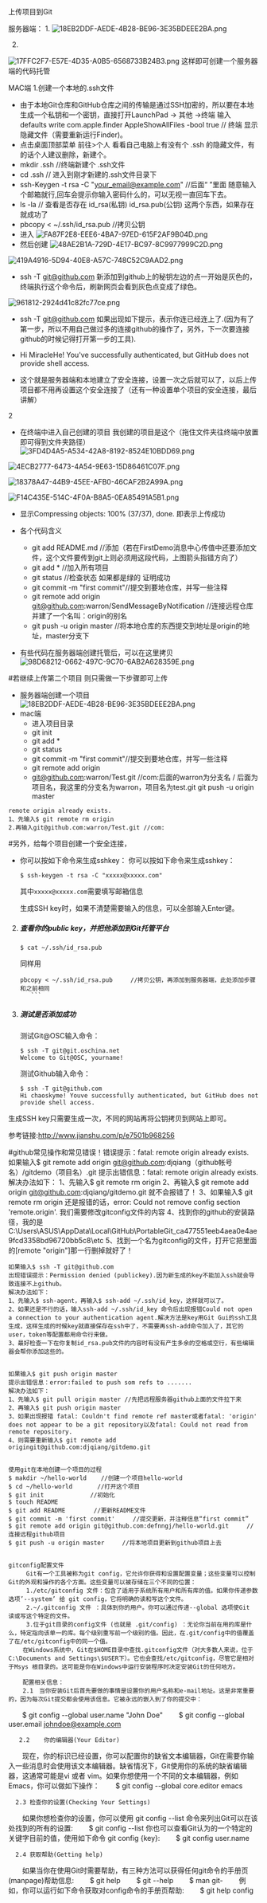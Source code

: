 上传项目到Git

服务器端： 
1.
![18EB2DDF-AEDE-4B28-BE96-3E35BDEEE2BA.png](./18EB2DDF-AEDE-4B28-BE96-3E35BDEEE2BA.png)

2.
![17FFC2F7-E57E-4D35-A0B5-6568733B24B3.png](./17FFC2F7-E57E-4D35-A0B5-6568733B24B3.png)
这样即可创建一个服务器端的代码托管


MAC端
 1.创建一个本地的.ssh文件
  - 由于本地Git仓库和GitHub仓库之间的传输是通过SSH加密的，所以要在本地生成一个私钥和一个密钥，直接打开LaunchPad -> 其他 ->终端 输入
defaults write com.apple.finder AppleShowAllFiles -bool true  //  终端 显示隐藏文件（需要重新运行Finder)。
  -  点击桌面顶部菜单 前往>个人 看看自己电脑上有没有个 .ssh 的隐藏文件，有的话个人建议删除，新建个。
  -  mkdir .ssh    //终端新建个 .ssh文件
  -  cd .ssh  // 进入到刚才新建的.ssh文件目录下
  -  ssh-Keygen -t rsa -C "your_email@example.com"       //后面“ ”里面 随意输入个邮箱就行,回车会提示你输入密码什么的，可以无视一直回车下去。
  -  ls -la     // 查看是否存在 id_rsa(私钥)  id_rsa.pub(公钥) 这两个东西，如果存在就成功了
  -  pbcopy < ~/.ssh/id_rsa.pub     //拷贝公钥
  -  进入
![FA87F2E8-EEE6-4BA7-97ED-615F2AF9B04D.png](./FA87F2E8-EEE6-4BA7-97ED-615F2AF9B04D.png)
  - 然后创建
![48AE2B1A-729D-4E17-BC97-8C9977999C2D.png](./48AE2B1A-729D-4E17-BC97-8C9977999C2D.png)

![419A4916-5D94-40E8-A57C-748C52C9AAD2.png](./419A4916-5D94-40E8-A57C-748C52C9AAD2.png)
  - ssh -T git@github.com 新添加到github上的秘钥左边的点一开始是灰色的，终端执行这个命令后，刷新网页会看到灰色点变成了绿色。
  
![961812-2924d41c82fc77ce.png](./961812-2924d41c82fc77ce.png)
  - ssh -T git@github.com 如果出现如下提示，表示你连已经连上了.(因为有了第一步，所以不用自己做过多的连接github的操作了，另外，下一次要连接github的时候记得打开第一步的工具).
   - Hi MiracleHe! You've successfully authenticated, but GitHub does not provide shell access.

  - 这个就是服务器端和本地建立了安全连接，设置一次之后就可以了，以后上传项目都不用再设置这个安全连接了（还有一种设置单个项目的安全连接，最后讲解）
   
2
 - 在终端中进入自己创建的项目 我创建的项目是这个（拖住文件夹往终端中放置即可得到文件夹路径）
![3FD4D4A5-A534-42A8-8192-8524E10BDD69.png](./3FD4D4A5-A534-42A8-8192-8524E10BDD69.png)

![4ECB2777-6473-4A54-9E63-15D86461C07F.png](./4ECB2777-6473-4A54-9E63-15D86461C07F.png)

![18378A47-44B9-45EE-AFB0-46CAF2B2A99A.png](./18378A47-44B9-45EE-AFB0-46CAF2B2A99A.png)

![F14C435E-514C-4F0A-B8A5-0EA85491A5B1.png](./F14C435E-514C-4F0A-B8A5-0EA85491A5B1.png)
 - 显示Compressing objects: 100% (37/37), done. 即表示上传成功
 
 - 各个代码含义
    - git add README.md //添加（若在FirstDemo消息中心传值中还要添加文件，这个文件要传到git上则必须用这段代码，上图箭头指错方向了）
    - git add *  //加入所有项目
    - git status //检查状态 如果都是绿的 证明成功
    - git commit -m "first commit"//提交到要地仓库，并写一些注释
    - git remote add origin git@github.com:warron/SendMessageByNotification //连接远程仓库并建了一个名叫：origin的别名
    - git push -u origin master //将本地仓库的东西提交到地址是origin的地址，master分支下
 - 有些代码在服务器端创建托管后，可以在这里拷贝
![98D68212-0662-497C-9C70-6AB2A628359E.png](./98D68212-0662-497C-9C70-6AB2A628359E.png)

#若继续上传第二个项目 则只需做一下步骤即可上传
 - 服务器端创建一个项目
![18EB2DDF-AEDE-4B28-BE96-3E35BDEEE2BA.png](./18EB2DDF-AEDE-4B28-BE96-3E35BDEEE2BA.png) 
 - mac端 
   -  进入项目目录
   -  git init 
   -  git add *  
   -  git status 
   -  git commit -m "first commit"//提交到要地仓库，并写一些注释
   -  git remote add origin   
   -  git@github.com:warron/Test.git //com:后面的warron为分支名 / 后面为项目名，我这里的分支名为warron，项目名为test.git
git push -u origin master

```
remote origin already exists.
1、先输入$ git remote rm origin
2.再输入git@github.com:warron/Test.git //com:

```
#另外，给每个项目创建一个安全连接，
 - 你可以按如下命令来生成sshkey：
 你可以按如下命令来生成sshkey：
     
     ``` shell
     $ ssh-keygen -t rsa -C "xxxxx@xxxxx.com"
     ```
     
     其中`xxxxx@xxxxx.com`需要填写邮箱信息
     
     生成SSH key时，如果不清楚需要输入的信息，可以全部输入Enter键。
     
  2. ##### 查看你的public key，并把他添加到Git托管平台
     
     ``` shell
     $ cat ~/.ssh/id_rsa.pub
     ``` 
     同样用
      ``` shell
     pbcopy < ~/.ssh/id_rsa.pub     //拷贝公钥，再添加到服务器端，此处添加步骤和之前相同
         ``` 
  3. ##### 测试是否添加成功
     
     测试Git@OSC输入命令：
     
     ``` shell
     $ ssh -T git@git.oschina.net
     Welcome to Git@OSC, yourname! 
     ```
     
     测试Github输入命令：
     
     ``` shell
     $ ssh -T git@github.com
     Hi chaoskyme! Youve successfully authenticated, but GitHub does not provide shell access.
     ```
  
  生成SSH key只需要生成一次，不同的网站再将公钥拷贝到网站上即可。
  
   参考链接:http://www.jianshu.com/p/e7501b968256


#github常见操作和常见错误！错误提示：fatal: remote origin already exists.  
如果输入$ git remote add origin git@github.com:djqiang（github帐号名）/gitdemo（项目名）.git 
    提示出错信息：fatal: remote origin already exists.
    解决办法如下：
    1、先输入$ git remote rm origin
    2、再输入$ git remote add origin git@github.com:djqiang/gitdemo.git 就不会报错了！
    3、如果输入$ git remote rm origin 还是报错的话，error: Could not remove config section 'remote.origin'. 我们需要修改gitconfig文件的内容
    4、找到你的github的安装路径，我的是C:\Users\ASUS\AppData\Local\GitHub\PortableGit_ca477551eeb4aea0e4ae9fcd3358bd96720bb5c8\etc
    5、找到一个名为gitconfig的文件，打开它把里面的[remote "origin"]那一行删掉就好了！
 
 
    如果输入$ ssh -T git@github.com
    出现错误提示：Permission denied (publickey).因为新生成的key不能加入ssh就会导致连接不上github。
    解决办法如下：
    1、先输入$ ssh-agent，再输入$ ssh-add ~/.ssh/id_key，这样就可以了。
    2、如果还是不行的话，输入ssh-add ~/.ssh/id_key 命令后出现报错Could not open a connection to your authentication agent.解决方法是key用Git Gui的ssh工具生成，这样生成的时候key就直接保存在ssh中了，不需要再ssh-add命令加入了，其它的user，token等配置都用命令行来做。
    3、最好检查一下在你复制id_rsa.pub文件的内容时有没有产生多余的空格或空行，有些编辑器会帮你添加这些的。
 
 
    如果输入$ git push origin master
    提示出错信息：error:failed to push som refs to .......
    解决办法如下：
    1、先输入$ git pull origin master //先把远程服务器github上面的文件拉下来
    2、再输入$ git push origin master
    3、如果出现报错 fatal: Couldn't find remote ref master或者fatal: 'origin' does not appear to be a git repository以及fatal: Could not read from remote repository.
    4、则需要重新输入$ git remote add origingit@github.com:djqiang/gitdemo.git
 
 
    使用git在本地创建一个项目的过程
    $ makdir ~/hello-world    //创建一个项目hello-world
    $ cd ~/hello-world       //打开这个项目
    $ git init             //初始化 
    $ touch README
    $ git add README        //更新README文件
    $ git commit -m 'first commit'     //提交更新，并注释信息“first commit”
    $ git remote add origin git@github.com:defnngj/hello-world.git     //连接远程github项目  
    $ git push -u origin master     //将本地项目更新到github项目上去
 
   
    gitconfig配置文件
         Git有一个工具被称为git config，它允许你获得和设置配置变量；这些变量可以控制Git的外观和操作的各个方面。这些变量可以被存储在三个不同的位置： 
         1./etc/gitconfig 文件：包含了适用于系统所有用户和所有库的值。如果你传递参数选项’--system’ 给 git config，它将明确的读和写这个文件。 
         2.~/.gitconfig 文件 ：具体到你的用户。你可以通过传递--global 选项使Git 读或写这个特定的文件。
         3.位于git目录的config文件 (也就是 .git/config) ：无论你当前在用的库是什么，特定指向该单一的库。每个级别重写前一个级别的值。因此，在.git/config中的值覆盖了在/etc/gitconfig中的同一个值。
        在Windows系统中，Git在$HOME目录中查找.gitconfig文件（对大多数人来说，位于C:\Documents and Settings\$USER下）。它也会查找/etc/gitconfig，尽管它是相对于Msys 根目录的。这可能是你在Windows中运行安装程序时决定安装Git的任何地方。
 
        配置相关信息：
        2.1　当你安装Git后首先要做的事情是设置你的用户名称和e-mail地址。这是非常重要的，因为每次Git提交都会使用该信息。它被永远的嵌入到了你的提交中：
　　$ git config --global user.name "John Doe"
　　$ git config --global user.email johndoe@example.com
 
       2.2    你的编辑器(Your Editor)
　　现在，你的标识已经设置，你可以配置你的缺省文本编辑器，Git在需要你输入一些消息时会使用该文本编辑器。缺省情况下，Git使用你的系统的缺省编辑器，这通常可能是vi 或者 vim。如果你想使用一个不同的文本编辑器，例如Emacs，你可以做如下操作：
　　$ git config --global core.editor emacs
 
      2.3 检查你的设置(Checking Your Settings)
　　如果你想检查你的设置，你可以使用 git config --list 命令来列出Git可以在该处找到的所有的设置:
　　$ git config --list
      你也可以查看Git认为的一个特定的关键字目前的值，使用如下命令 git config {key}:
　　$ git config user.name
 
      2.4 获取帮助(Getting help)
　　如果当你在使用Git时需要帮助，有三种方法可以获得任何git命令的手册页(manpage)帮助信息:
　　$ git help <verb>
　　$ git <verb> --help
　　$ man git-<verb>
　　例如，你可以运行如下命令获取对config命令的手册页帮助:
　　$ git help config


